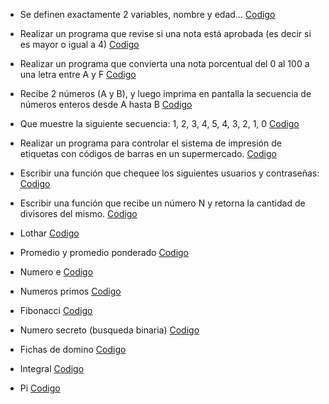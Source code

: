 * Se definen exactamente 2 variables, nombre y edad...
[Codigo](https://github.com/Alexix87/aprendiendoPythonConIEEE/blob/master/miniDesafio_clase1_01/miniDesafio_clase1_01.py)

* Realizar un programa que revise si una nota está aprobada (es decir si es mayor o igual a 4)
[Codigo](https://github.com/Alexix87/aprendiendoPythonConIEEE/blob/master/miniDesafio_clase1_02/miniDesafio_clase1_02.py)

* Realizar un programa que convierta una nota porcentual del 0 al 100 a una letra entre A y F
[Codigo](https://github.com/Alexix87/aprendiendoPythonConIEEE/blob/master/miniDesafio_clase1_03/miniDesafio_clase1_03.py)

* Recibe 2 números (A y B), y luego imprima en pantalla la secuencia de números enteros desde A hasta B
[Codigo](https://github.com/Alexix87/aprendiendoPythonConIEEE/blob/master/miniDesafio_clase1_04/miniDesafio_clase1_04.py)

* Que muestre la siguiente secuencia: 1, 2, 3, 4, 5, 4, 3, 2, 1, 0
[Codigo](https://github.com/Alexix87/aprendiendoPythonConIEEE/blob/master/miniDesafio_clase1_05/miniDesafio_clase1_05.py)

* Realizar un programa para controlar el sistema de impresión de etiquetas con códigos de barras en un supermercado. 
[Codigo](https://github.com/Alexix87/aprendiendoPythonConIEEE/blob/master/miniDesafio_clase1_06/miniDesafio_clase1_07.py)

* Escribir una función que chequee los siguientes usuarios y contraseñas:
[Codigo](https://github.com/Alexix87/aprendiendoPythonConIEEE/blob/master/miniDesafio_clase1_07/miniDesafio_clase1_07.py)

* Escribir una función que recibe un número N y retorna la cantidad de divisores del mismo.
[Codigo](https://github.com/Alexix87/aprendiendoPythonConIEEE/blob/master/miniDesafio_clase1_08/miniDesafio_clase1_08.py)

* Lothar
[Codigo](https://github.com/Alexix87/aprendiendoPythonConIEEE/blob/master/desafio_clase1_01/desafio_clase1_01.py)

* Promedio y promedio ponderado
[Codigo](https://github.com/Alexix87/aprendiendoPythonConIEEE/blob/master/desafio_clase1_02/desafio_clase1_02.py)

* Numero e
[Codigo](https://github.com/Alexix87/aprendiendoPythonConIEEE/blob/master/desafio_clase1_03/desafio_clase1_03.py)

* Numeros primos
[Codigo](https://github.com/Alexix87/aprendiendoPythonConIEEE/blob/master/desafio_clase1_04/desafio_clase1_04.py)

* Fibonacci
[Codigo](https://github.com/Alexix87/aprendiendoPythonConIEEE/blob/master/desafio_clase1_05/desafio_clase1_05.py)

* Numero secreto (busqueda binaria)
[Codigo](https://github.com/Alexix87/aprendiendoPythonConIEEE/blob/master/desafio_clase1_06/desafio_clase1_06.py)

* Fichas de domino
[Codigo](https://github.com/Alexix87/aprendiendoPythonConIEEE/blob/master/desafio_clase1_07/desafio_clase1_07.py)

* Integral
[Codigo](https://github.com/Alexix87/aprendiendoPythonConIEEE/blob/master/desafio_clase1_08/desafio_clase1_08.py)

* Pi
[Codigo](https://github.com/Alexix87/aprendiendoPythonConIEEE/blob/master/desafio_clase1_09/desafio_clase1_09.py)
